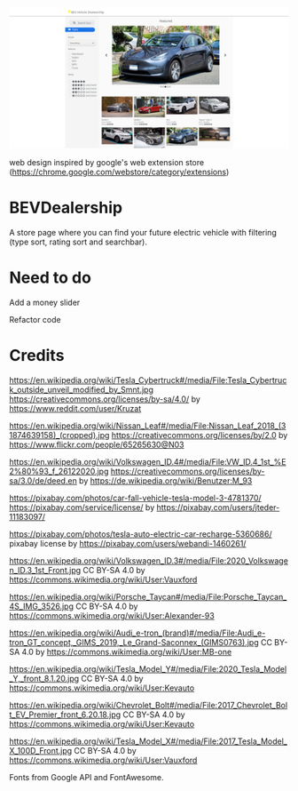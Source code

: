 ![alt text](https://github.com/DatTram/100-JSprojects/blob/main/5-project/BEVDealership/screenshots/BEV.png)

web design inspired by google's web extension store (https://chrome.google.com/webstore/category/extensions)

# BEVDealership

A store page where you can find your future electric vehicle with filtering (type sort, rating sort and searchbar). 

# Need to do 

Add a money slider

Refactor code

# Credits

https://en.wikipedia.org/wiki/Tesla_Cybertruck#/media/File:Tesla_Cybertruck_outside_unveil_modified_by_Smnt.jpg https://creativecommons.org/licenses/by-sa/4.0/ by https://www.reddit.com/user/Kruzat

https://en.wikipedia.org/wiki/Nissan_Leaf#/media/File:Nissan_Leaf_2018_(31874639158)_(cropped).jpg https://creativecommons.org/licenses/by/2.0 by https://www.flickr.com/people/65265630@N03

https://en.wikipedia.org/wiki/Volkswagen_ID.4#/media/File:VW_ID.4_1st_%E2%80%93_f_26122020.jpg https://creativecommons.org/licenses/by-sa/3.0/de/deed.en by https://de.wikipedia.org/wiki/Benutzer:M_93

https://pixabay.com/photos/car-fall-vehicle-tesla-model-3-4781370/   https://pixabay.com/service/license/ by  https://pixabay.com/users/jteder-11183097/

https://pixabay.com/photos/tesla-auto-electric-car-recharge-5360686/  pixabay license by https://pixabay.com/users/webandi-1460261/

https://en.wikipedia.org/wiki/Volkswagen_ID.3#/media/File:2020_Volkswagen_ID.3_1st_Front.jpg CC BY-SA 4.0 by https://commons.wikimedia.org/wiki/User:Vauxford

https://en.wikipedia.org/wiki/Porsche_Taycan#/media/File:Porsche_Taycan_4S_IMG_3526.jpg  CC BY-SA 4.0 by https://commons.wikimedia.org/wiki/User:Alexander-93

https://en.wikipedia.org/wiki/Audi_e-tron_(brand)#/media/File:Audi_e-tron_GT_concept,_GIMS_2019,_Le_Grand-Saconnex_(GIMS0763).jpg CC BY-SA 4.0 by https://commons.wikimedia.org/wiki/User:MB-one

https://en.wikipedia.org/wiki/Tesla_Model_Y#/media/File:2020_Tesla_Model_Y,_front_8.1.20.jpg CC BY-SA 4.0 by https://commons.wikimedia.org/wiki/User:Kevauto

https://en.wikipedia.org/wiki/Chevrolet_Bolt#/media/File:2017_Chevrolet_Bolt_EV_Premier_front_6.20.18.jpg CC BY-SA 4.0 by https://commons.wikimedia.org/wiki/User:Kevauto

https://en.wikipedia.org/wiki/Tesla_Model_X#/media/File:2017_Tesla_Model_X_100D_Front.jpg CC BY-SA 4.0 by https://commons.wikimedia.org/wiki/User:Vauxford

Fonts from Google API and FontAwesome.
